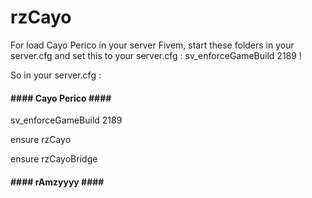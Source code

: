 # rzCayo
For load Cayo Perico in your server Fivem, start these folders in your server.cfg and set this to your server.cfg : sv_enforceGameBuild 2189 !

So in your server.cfg :


#### #### Cayo Perico #### ####

sv_enforceGameBuild 2189

ensure rzCayo

ensure rzCayoBridge

#### #### rAmzyyyy #### ####

